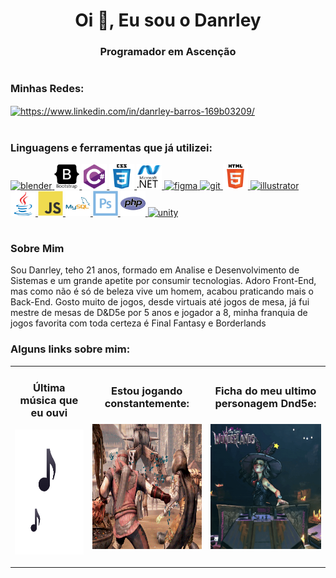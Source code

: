 <h1 align="center">Oi 👋, Eu sou o Danrley</h1>
<h3 align="center">Programador em Ascenção</h3>

<h1>
<h3 align="left">Minhas Redes:</h3>

<p align="left">
<a href="https://linkedin.com/in/https://www.linkedin.com/in/danrley-barros-169b03209/" target="blank"><img align="center" src="https://raw.githubusercontent.com/rahuldkjain/github-profile-readme-generator/master/src/images/icons/Social/linked-in-alt.svg" alt="https://www.linkedin.com/in/danrley-barros-169b03209/" height="30" width="40" /></a>
<h1>

<h3 align="left">Linguagens e ferramentas que já utilizei:</h3>
<p align="left"> <a href="https://www.blender.org/" target="_blank"> <img src="https://download.blender.org/branding/community/blender_community_badge_white.svg" alt="blender" width="40" height="40"/> </a> <a href="https://getbootstrap.com" target="_blank"> <img src="https://raw.githubusercontent.com/devicons/devicon/master/icons/bootstrap/bootstrap-plain-wordmark.svg" alt="bootstrap" width="40" height="40"/> </a> <a href="https://www.w3schools.com/cs/" target="_blank"> <img src="https://raw.githubusercontent.com/devicons/devicon/master/icons/csharp/csharp-original.svg" alt="csharp" width="40" height="40"/> </a> <a href="https://www.w3schools.com/css/" target="_blank"> <img src="https://raw.githubusercontent.com/devicons/devicon/master/icons/css3/css3-original-wordmark.svg" alt="css3" width="40" height="40"/> </a> <a href="https://dotnet.microsoft.com/" target="_blank"> <img src="https://raw.githubusercontent.com/devicons/devicon/master/icons/dot-net/dot-net-original-wordmark.svg" alt="dotnet" width="40" height="40"/> </a> <a href="https://www.figma.com/" target="_blank"> <img src="https://www.vectorlogo.zone/logos/figma/figma-icon.svg" alt="figma" width="40" height="40"/> </a> <a href="https://git-scm.com/" target="_blank"> <img src="https://www.vectorlogo.zone/logos/git-scm/git-scm-icon.svg" alt="git" width="40" height="40"/> </a> <a href="https://www.w3.org/html/" target="_blank"> <img src="https://raw.githubusercontent.com/devicons/devicon/master/icons/html5/html5-original-wordmark.svg" alt="html5" width="40" height="40"/> </a> <a href="https://www.adobe.com/in/products/illustrator.html" target="_blank"> <img src="https://www.vectorlogo.zone/logos/adobe_illustrator/adobe_illustrator-icon.svg" alt="illustrator" width="40" height="40"/> </a> <a href="https://www.java.com" target="_blank"> <img src="https://raw.githubusercontent.com/devicons/devicon/master/icons/java/java-original.svg" alt="java" width="40" height="40"/> </a> <a href="https://developer.mozilla.org/en-US/docs/Web/JavaScript" target="_blank"> <img src="https://raw.githubusercontent.com/devicons/devicon/master/icons/javascript/javascript-original.svg" alt="javascript" width="40" height="40"/> </a> <a href="https://www.mysql.com/" target="_blank"> <img src="https://raw.githubusercontent.com/devicons/devicon/master/icons/mysql/mysql-original-wordmark.svg" alt="mysql" width="40" height="40"/> </a> <a href="https://www.photoshop.com/en" target="_blank"> <img src="https://raw.githubusercontent.com/devicons/devicon/master/icons/photoshop/photoshop-line.svg" alt="photoshop" width="40" height="40"/> </a> <a href="https://www.php.net" target="_blank"> <img src="https://raw.githubusercontent.com/devicons/devicon/master/icons/php/php-original.svg" alt="php" width="40" height="40"/> </a> <a href="https://unity.com/" target="_blank"> <img src="https://www.vectorlogo.zone/logos/unity3d/unity3d-icon.svg" alt="unity" width="40" height="40"/> </a> </p>
<h1>

<h3> Sobre Mim</h3>

<p> Sou Danrley, teho 21 anos, formado em Analise e Desenvolvimento de Sistemas e um grande apetite por consumir tecnologias. Adoro Front-End, mas como não é só de beleza vive um homem,  acabou praticando mais o Back-End. 
Gosto muito de jogos, desde virtuais até jogos de mesa, já fui mestre de mesas de D&D5e por 5 anos e jogador a 8, minha franquia de jogos favorita com toda certeza é Final Fantasy e Borderlands</p>

<h3> Alguns links sobre mim: </h3>

<table width="100%">
<tr>
<td>
<h3 align="center">Última música que eu ouvi</h3>
<p align="center"> <a href="https://www.youtube.com/watch?v=qJlMkMtK7-8" target="_blank"> <img src="musical-notes-joypixels.gif" alt="musica"  width="200" height="200"/>
</td>
<td>
<h3 align=center> Estou jogando constantemente: <h3> 
<p align="center"> <a href="https://www.elderscrollsonline.com/en-us/home" target="_blank"> <img src="giphy.gif" alt="jogo"  width="200" height="200"/>
</td>
<td>
<h3 align=center> Ficha do meu ultimo personagem Dnd5e: <h3> 
<p align="center"> <a href="https://drive.google.com/file/d/1XrKDlUGJyme0ZhvA-vEX1beT5GHpICnM/view?usp=sharing" target="_blank"> <img src="dado.gif" alt="rpg"  width="200" height="200"/>
</td>
</tr>
</table>




<h1>


